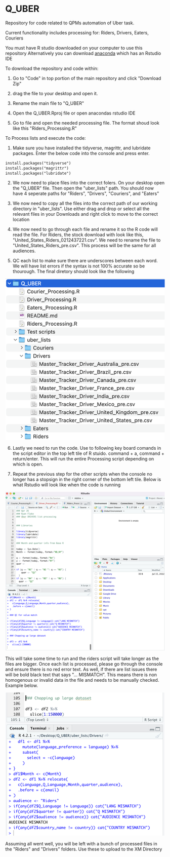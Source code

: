 # Q_UBER
Repository for code related to QPMs automation of Uber task. 

Current functionality includes processing for:
  Riders,
  Drivers,
  Eaters,
  Couriers

You must have R studio downloaded on your computer to use this repository
Alternatively you can download [anaconda](https://www.anaconda.com/) which has an Rstudio IDE

To download the repository and code within:

1. Go to "Code" in top portion of the main repository and click "Download Zip" 

2. drag the file to your desktop and open it. 

3. Rename the main file to "Q_UBER"

4. Open the Q_UBER.Rproj file or open anacondas rstudio IDE 

5. Go to file and open the needed processing file. The format shoud look like this "Riders_Processing.R"

To Process lists and execute the code:

1. Make sure you have installed the tidyverse, magrittr, and lubridate packages. Enter the below code into the console and press enter.
```{R} 
install.packages("tidyverse")
install.packages("magrittr")
install.packages("lubridate")
```

2. We now need to place files into the correct folers. On your desktop open the "Q_UBER" file. Then open the "uber_lists" path. You should now have 4 seperate paths for "Riders", "Drivers", "Couriers", and "Eaters"

3. We now need to copy all the files into the correct path of our working directory in "uber_lists". Use either drag and drop or select all the relevant files in your Downloads and right click to move to the correct location

4. We now need to go through each file and rename it so the R code will read the file. For Riders, the stock download with look like this, "United_States_Riders_0212437221.csv". We need to rename the file to "United_States_Riders_pre.csv". This process will be the same for all audiences.

5. QC each list to make sure there are underscores between each word. We will have list errors if the syntax is not 100% accurate so be thourough. The final diretory should look like the following 

![alt text](https://github.com/ryan-flake/Q_UBER/blob/main/directory_example_v2.png?raw=true)

6. Lastly we need to run the code. Use to following key board comands in the script editor in the top left tile of R stuido. command + a, command + return/enter. This will run the entire Processing script depending on which is open. 

7. Repeat the previous step for the other scripts when the console no longer has a stopsign in the right corner of the bottom left tile. Below is what Rstudio will look like when the code is running

![alt text](https://github.com/ryan-flake/Q_UBER/blob/main/script_running.png?raw=true)

This will take some time to run and the riders script will take longer as the files are bigger. Once each list is processed, please go through the console and ensure there is no red error text. As well, if there are list issues there will be bold black text that says "... MISMATCH". This means there is non homogenous or invalid data in the file and needs to be manually checked. Example below.

![alt text](https://github.com/ryan-flake/Q_UBER/blob/main/error.png?raw=true)

Assuming all went well, you will be left with a bunch of processed files in the "Riders" and "Drivers" folders. Use these to upload to the XM Directory







  
